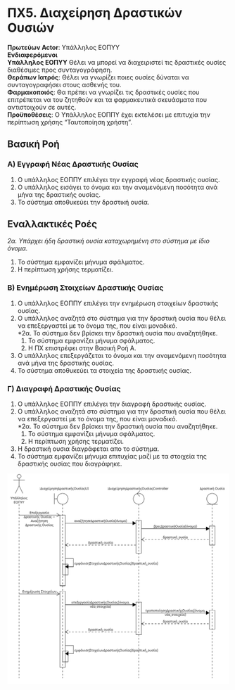 # ΠΧ5. Διαχείρηση Δραστικών Ουσιών
**Πρωτεύων Actor**: Υπάλληλος ΕΟΠΥΥ  
**Ενδιαφερόμενοι**  
**Υπάλληλος ΕΟΠΥΥ** Θέλει να μπορεί να διαχειριστεί τις δραστικές ουσίες διαθέσιμες προς συνταγογράφηση.  
**Θεράπων Ιατρός**: Θέλει να γνωρίζει ποιες ουσίες δύναται να συνταγογραφήσει στους ασθενής του.  
**Φαρμακοποιός**: Θα πρέπει να γνωρίζει τις δραστικές ουσίες που επιτρέπεται να του ζητηθούν και τα φαρμακευτικά σκευάσματα που αντιστοιχούν σε αυτές.  
**Προϋποθέσεις**: Ο Υπάλληλος ΕΟΠΠΥ έχει εκτελέσει με επιτυχία την περίπτωση χρήσης “Ταυτοποίηση χρήστη”.

## Βασική Ροή

### Α) Εγγραφή Νέας Δραστικής Ουσίας
1. Ο υπάλληλος ΕΟΠΠΥ επιλέγει την εγγραφή νέας δραστικής ουσίας.
2. Ο υπάλληλος εισάγει το όνομα και την αναμενόμενη ποσότητα ανά μήνα της δραστικής ουσίας.
3. Το σύστημα αποθυκεύει την δραστική ουσία.

## Εναλλακτικές Ροές

*2α. Υπάρχει ήδη δραστική ουσία καταχωρημένη στο σύστημα με ίδιο όνομα.*
1. Το σύστημα εμφανίζει μήνυμα σφάλματος.
2. Η περίπτωση χρήσης τερματίζει.

### Β) Ενημέρωση Στοιχείων Δραστικής Ουσίας
1. Ο υπάλληλος ΕΟΠΠΥ επιλέγει την ενημέρωση στοιχείων δραστικής ουσίας.
2. Ο υπάλληλος αναζητά στο σύστημα για την δραστική ουσία που θέλει να επεξεργαστεί με το όνομα της, που είναι μοναδικό.  
   *2α. Το σύστημα δεν βρίσκει την δραστική ουσία που αναζητήθηκε.
    1. Το σύστημα εμφανίζει μήνυμα σφάλματος.
    2. Η ΠΧ επιστρέφει στην Βασική Ροή Α.
3. Ο υπάλληλος επεξεργάζεται το όνομα και την αναμενόμενη ποσότητα ανά μήνα της δραστικής ουσίας.
4. Το σύστημα αποθυκεύει τα στοιχεία της δραστικής ουσίας.

### Γ) Διαγραφή Δραστικής Ουσίας
1. Ο υπάλληλος ΕΟΠΠΥ επιλέγει την διαγραφή δραστικής ουσίας.
2. Ο υπάλληλος αναζητά στο σύστημα για την δραστική ουσία που θέλει να επεξεργαστεί με το όνομα της, που είναι μοναδικό.  
   *2α. Το σύστημα δεν βρίσκει την δραστική ουσία που αναζητήθηκε.
    1. Το σύστημα εμφανίζει μήνυμα σφάλματος.
    2. Η περίπτωση χρήσης τερματίζει.
3. Η δραστική ουσια διαγράφεται απο το σύστημα.
4. Το σύστημα εμφανίζει μήνυμα επιτυχίας μαζί με τα στοιχεία της δραστικής ουσίας που διαγράφηκε.

<img src="../PNGs/manage_active_subs_seq_diag.png" width="1000">